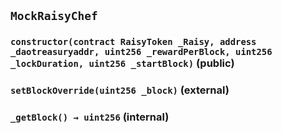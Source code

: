 ## `MockRaisyChef`






### `constructor(contract RaisyToken _Raisy, address _daotreasuryaddr, uint256 _rewardPerBlock, uint256 _lockDuration, uint256 _startBlock)` (public)





### `setBlockOverride(uint256 _block)` (external)





### `_getBlock() → uint256` (internal)








